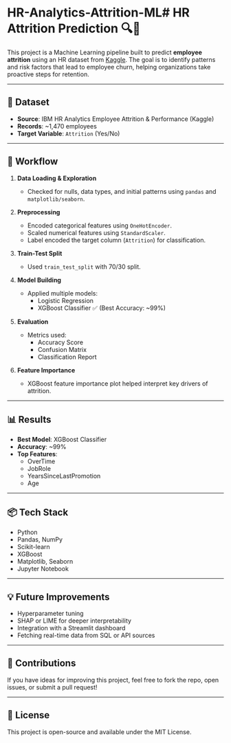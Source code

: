 # HR-Analytics-Attrition-ML# HR Attrition Prediction 🔍💼

This project is a Machine Learning pipeline built to predict **employee attrition** using an HR dataset from [Kaggle](https://www.kaggle.com/datasets/pavansubhasht/ibm-hr-analytics-attrition-dataset). The goal is to identify patterns and risk factors that lead to employee churn, helping organizations take proactive steps for retention.

---

## 📁 Dataset

- **Source**: IBM HR Analytics Employee Attrition & Performance (Kaggle)
- **Records**: ~1,470 employees
- **Target Variable**: `Attrition` (Yes/No)

---

## 🔧 Workflow

1. **Data Loading & Exploration**
   - Checked for nulls, data types, and initial patterns using `pandas` and `matplotlib/seaborn`.
   
2. **Preprocessing**
   - Encoded categorical features using `OneHotEncoder`.
   - Scaled numerical features using `StandardScaler`.
   - Label encoded the target column (`Attrition`) for classification.

3. **Train-Test Split**
   - Used `train_test_split` with 70/30 split.

4. **Model Building**
   - Applied multiple models:
     - Logistic Regression
     - XGBoost Classifier ✅ (Best Accuracy: ~99%)

5. **Evaluation**
   - Metrics used:
     - Accuracy Score
     - Confusion Matrix
     - Classification Report

6. **Feature Importance**
   - XGBoost feature importance plot helped interpret key drivers of attrition.

---

## 📊 Results

- **Best Model**: XGBoost Classifier
- **Accuracy**: ~99%
- **Top Features**:
  - OverTime
  - JobRole
  - YearsSinceLastPromotion
  - Age

---

## 📦 Tech Stack

- Python
- Pandas, NumPy
- Scikit-learn
- XGBoost
- Matplotlib, Seaborn
- Jupyter Notebook

---

## 💡 Future Improvements

- Hyperparameter tuning
- SHAP or LIME for deeper interpretability
- Integration with a Streamlit dashboard
- Fetching real-time data from SQL or API sources



---

## 🤝 Contributions

If you have ideas for improving this project, feel free to fork the repo, open issues, or submit a pull request!

---

## 📜 License

This project is open-source and available under the MIT License.
